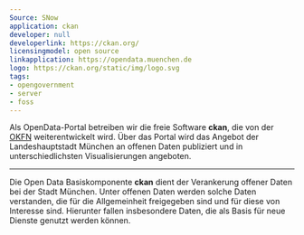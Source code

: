 ```yaml
---
Source: SNow
application: ckan
developer: null
developerlink: https://ckan.org/
licensingmodel: open source
linkapplication: https://opendata.muenchen.de
logo: https://ckan.org/static/img/logo.svg
tags:
- opengovernment
- server
- foss
---
```

Als OpenData-Portal betreiben wir die freie Software __ckan__, die von der [OKFN](https://okfn.org) weiterentwickelt wird.
Über das Portal wird das Angebot der Landeshauptstadt München an offenen Daten publiziert und in unterschiedlichsten Visualisierungen angeboten.

---

Die Open Data Basiskomponente __ckan__ dient der Verankerung offener Daten bei der Stadt München.
Unter offenen Daten werden solche Daten verstanden, die für die Allgemeinheit freigegeben sind und für diese von Interesse sind.
Hierunter fallen insbesondere Daten, die als Basis für neue Dienste genutzt werden können.




